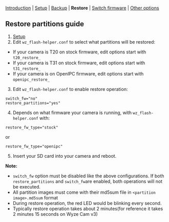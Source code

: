 [Introduction](README.md) | [Setup](README_setup.md) | [Backup](README_backup.md) | **Restore** | [Switch firmware](README_switch_fw.md) | [Other options](README_other_options.md)

## Restore partitions guide

1. [Setup](README_setup.md)
2. Edit `wz_flash-helper.conf` to select what partitions will be restored:
- If your camera is T20 on stock firmware, edit options start with `t20_restore_`
- If your camera is T31 on stock firmware, edit options start with `t31_restore_`
- If your camera is on OpenIPC firmware, edit options start with `openipc_restore_`
3. Edit `wz_flash-helper.conf` to enable restore operation:
```
switch_fw="no"
restore_partitions="yes"
```
4. Depends on what firmware your camera is running, with `wz_flash-helper.conf` with:
```
restore_fw_type="stock"
```
or
```
restore_fw_type="openipc"
```
5. Insert your SD card into your camera and reboot.


**Note:**
- `switch_fw` option must be disabled like the above configurations. If both `restore_partitions` and `switch_fw`are enabled, both operations will not be executed.
- All partition images must come with their md5sum file in `<partition image>.md5sum` format
- During restore operation, the red LED would be blinking every second.
- Typically restore operation takes about 2 minutes(for reference it takes 2 minutes 15 seconds on Wyze Cam v3)

